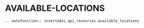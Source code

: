 # AVAILABLE-LOCATIONS

```{eval-rst}
.. autofunction:: invertedai.api_resources.available_locations
```


